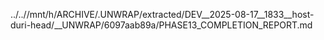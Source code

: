 ../..//mnt/h/ARCHIVE/.UNWRAP/extracted/DEV__2025-08-17__1833__host-duri-head/__UNWRAP/6097aab89a/PHASE13_COMPLETION_REPORT.md